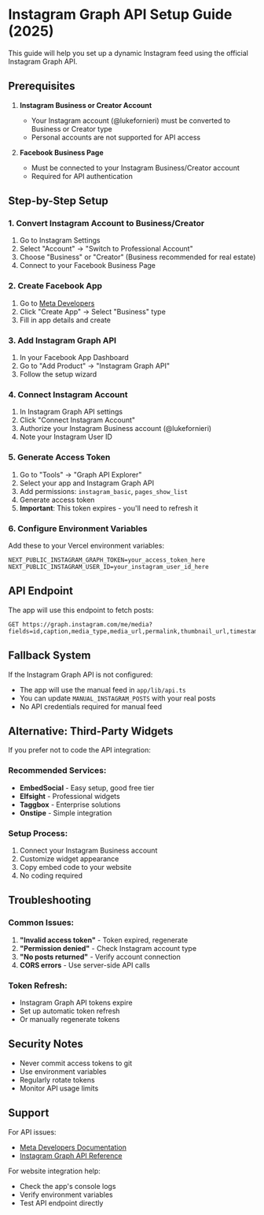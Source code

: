 # Instagram Graph API Setup Guide (2025)

This guide will help you set up a dynamic Instagram feed using the official Instagram Graph API.

## Prerequisites

1. **Instagram Business or Creator Account**
   - Your Instagram account (@lukefornieri) must be converted to Business or Creator type
   - Personal accounts are not supported for API access

2. **Facebook Business Page**
   - Must be connected to your Instagram Business/Creator account
   - Required for API authentication

## Step-by-Step Setup

### 1. Convert Instagram Account to Business/Creator

1. Go to Instagram Settings
2. Select "Account" → "Switch to Professional Account"
3. Choose "Business" or "Creator" (Business recommended for real estate)
4. Connect to your Facebook Business Page

### 2. Create Facebook App

1. Go to [Meta Developers](https://developers.facebook.com/)
2. Click "Create App" → Select "Business" type
3. Fill in app details and create

### 3. Add Instagram Graph API

1. In your Facebook App Dashboard
2. Go to "Add Product" → "Instagram Graph API"
3. Follow the setup wizard

### 4. Connect Instagram Account

1. In Instagram Graph API settings
2. Click "Connect Instagram Account"
3. Authorize your Instagram Business account (@lukefornieri)
4. Note your Instagram User ID

### 5. Generate Access Token

1. Go to "Tools" → "Graph API Explorer"
2. Select your app and Instagram Graph API
3. Add permissions: `instagram_basic`, `pages_show_list`
4. Generate access token
5. **Important**: This token expires - you'll need to refresh it

### 6. Configure Environment Variables

Add these to your Vercel environment variables:

```
NEXT_PUBLIC_INSTAGRAM_GRAPH_TOKEN=your_access_token_here
NEXT_PUBLIC_INSTAGRAM_USER_ID=your_instagram_user_id_here
```

## API Endpoint

The app will use this endpoint to fetch posts:
```
GET https://graph.instagram.com/me/media?fields=id,caption,media_type,media_url,permalink,thumbnail_url,timestamp,username&access_token=YOUR_TOKEN&limit=6
```

## Fallback System

If the Instagram Graph API is not configured:
- The app will use the manual feed in `app/lib/api.ts`
- You can update `MANUAL_INSTAGRAM_POSTS` with your real posts
- No API credentials required for manual feed

## Alternative: Third-Party Widgets

If you prefer not to code the API integration:

### Recommended Services:
- **EmbedSocial** - Easy setup, good free tier
- **Elfsight** - Professional widgets
- **Taggbox** - Enterprise solutions
- **Onstipe** - Simple integration

### Setup Process:
1. Connect your Instagram Business account
2. Customize widget appearance
3. Copy embed code to your website
4. No coding required

## Troubleshooting

### Common Issues:
1. **"Invalid access token"** - Token expired, regenerate
2. **"Permission denied"** - Check Instagram account type
3. **"No posts returned"** - Verify account connection
4. **CORS errors** - Use server-side API calls

### Token Refresh:
- Instagram Graph API tokens expire
- Set up automatic token refresh
- Or manually regenerate tokens

## Security Notes

- Never commit access tokens to git
- Use environment variables
- Regularly rotate tokens
- Monitor API usage limits

## Support

For API issues:
- [Meta Developers Documentation](https://developers.facebook.com/docs/instagram-api/)
- [Instagram Graph API Reference](https://developers.facebook.com/docs/instagram-basic-display-api/reference)

For website integration help:
- Check the app's console logs
- Verify environment variables
- Test API endpoint directly 